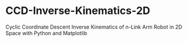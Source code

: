 # CCD-Inverse-Kinematics-2D
Cyclic Coordinate Descent Inverse Kinematics of n-Link Arm Robot in 2D Space with Python and Matplotlib
